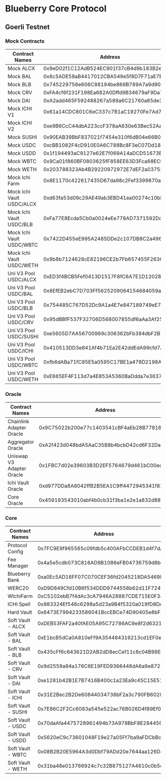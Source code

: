 # Blueberry Core Protocol

## Goerli Testnet
### Mock Contracts
| Contract Names            | Address                                    |
| ------------------------- | ------------------------------------------ |
| Mock ALCX                 | 0x9eD02f1C12AdB524EC901f37cB4d9b183B2e578d |
| Mock BAL                  | 0x6c5ADE58aB4417012CBA549e5f8D7F71aE7Ede74 |
| Mock BLB                  | 0x745229756e606C88194be866B789A7a9d90BDEc5 |
| Mock CRV                  | 0xFA4cf6f231F198Ea682A0Dffd9B34679aF9Da754 |
| Mock DAI                  | 0xA2add465F592488267a589a6C21760a65de30aF0 |
| Mock ICHI V1              | 0x61a14CDC801C6eC337c7B1aC19270Fe7Ad792fC6 |
| Mock ICHI V2              | 0xe9B6CcC44dbA223ccF378aA630e63Bec52AaC392 |
| Mock SUSHI                | 0x90EAB39BbF837021f7454e310f6dB04e66B002d8 |
| Mock USDC                 | 0xcBB1082F4cD910E0A6C788Bc8F3eC07Dd1890670 |
| Mock USDD                 | 0x1f194493aC9127e62E7f069A14aDCD51673Ea2D8 |
| Mock WBTC                 | 0x9Ca01f860BF0803625fF858EE63D3Fca68ECf43e |
| Mock WETH                 | 0x203788323Ab4B29220972972E7dEF2a037523A49 |
| Mock Ichi Farm            | 0x8E1170c422617435D67da98c2Fef3399870aB621 |
| Mock Ichi Vault USDC/ALCX | 0xd63fa53d09c29AE49ab3EBD41ea00274c10bb119 |
| Mock Ichi Vault USDC/BLB  | 0xFa77E8Ecda5Cb0a0024eEe778AD7371592Dd8838 |
| Mock Ichi Vault USDC/WBTC | 0x7422D455eE995A2485DDe2c107DB8C2a496FffFF |
| Mock Ichi Vault USDC/WETH | 0x9b8b7124628cE82196CE2b7Fb657455F26363e50 |
| Uni V3 Pool USDC/ALCX     | 0xED3f4BCB5Fef0413D1517F8fC6A7E1D12028965A |
| Uni V3 Pool USDC/BAL      | 0x8EfEB2ebC7D703Ff5625209064154684059a92be |
| Uni V3 Pool USDC/BLB      | 0x754485C767D52Dc9A1a4E7e847189749eE74fCe0 |
| Uni V3 Pool USDC/CRV      | 0x95dBBfF537F32706D568007855df6aAa3Af25fA2 |
| Uni V3 Pool USDC/SUSHI    | 0xe5605D7AA56700969c306362bFb384dbF2B7B491 |
| Uni V3 Pool USDC/ICHI     | 0x410513DD3e841Af4b71Ea2E42ddEdA99cfd7AC3a |
| Uni V3 Pool USDC/WBTC     | 0xfb6dABa71fC85E5a0595C17BE1a478D2198A0B48 |
| Uni V3 Pool USDC/WETH     | 0xE665EF4F113d7a4E853A5360BaDdda7e3637894a |

### Oracle
| Contract Names            | Address                                    |
| ------------------------- | ------------------------------------------ |
| Chainlink Adapter Oracle  | 0x9C75022b200e77c1403541cBF4aEb28B7781656F |
| Aggregator Oracle         | 0xA2f423d048bdA5AaC35B8b4bcbD42cd6F32Da461 |
| Uniswap V3 Adapter Oracle | 0x1FBC7d02e39603B3D2EF5764679d461bC00ecA6E |
| Ichi Vault Oracle         | 0xd977DDa8A8042ffB2B5EA1C9ff4472945341f813 |
| Core Oracle               | 0x459193543010abf4b0cb31f3ba1e2e1a832d8819 |

### Core
| Contract Names     | Address                                    |
| ------------------ | ------------------------------------------ |
| Protocol Config    | 0x7FC9E9f965565c09fdb5c400AFbCCDEB1d4f7dA5 |
| Fee Manager        | 0x4a5e5cdb073C816AD9B1086eFB04736759d8b42d |
| Blueberry Bank     | 0xa0Ec5AD16FF07C070CEF36fd2045218DA5469D9e |
| WERC20             | 0xD9D849Cfd10B6f534DDD9744558b62d11F724f84 |
| WIchiFarm          | 0xC5102ebB7f4dAc3cA7946A28887CDE715E0F34a4 |
| ICHI Spell         | 0x983324Ef546c6298a5d23a9B4f5320a019fD8DA7 |
| Hard Vault         | 0x6473E7994233586041BccEBCe74D90405e8bF043 |
| Soft Vault - ALCX  | 0xDEB53FAF2a40fAE05A95C72786AC9e8f2d63210B |
| Soft Vault - BAL   | 0xE1bcB5dCa0A810eFf9A354484316213cd1EF0e5a |
| Soft Vault - BLB   | 0x435cFf6c843621D2AB2dD8ecCef11c8c04B99Efa |
| Soft Vault - CRV   | 0x9d2559a94a176C6E19FED9366448dA6a9e872230 |
| Soft Vault - DAI   | 0xe1281b42B1E7B7416B400c1a23Ea9c45C15E5120 |
| Soft Vault - ICHI  | 0x31E2Bec2B2De60844034738bF2a3c790FB6028Fa |
| Soft Vault - SUSHI | 0x7E86C2F2Cc6083a545e522ac76B026D4f89Ef083 |
| Soft Vault - USDC  | 0x70daAfa4475728961494b73A978BbF8E28445643 |
| Soft Vault - USDD  | 0x5620eC9c73601048F19e27a05Ff7ba9aFDCbBc34 |
| Soft Vault - WBTC  | 0x08B2B20E5964A3d0Dbf79ADd20e7644aa126D410 |
| Soft Vault - WETH  | 0x31ba48e013766924c7c32B875127A4610c0b5d6A |